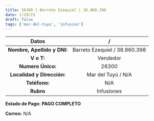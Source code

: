 ```yaml
---
title: 26300 | Barreto Ezequiel | 38.960.398
date: 1/29/23
draft: false
tags: ['mar-del-tuyu', 'infusion']
---
```


|          **Datos**          |               /               |
|:---------------------------:|:-----------------------------:|
| **Nombre, Apellido y DNI:** | Barreto Ezequiel / 38.960.398 |
|          **V o T:**         |            Vendedor           |
|      **Numero Único:**      |             26300             |
|  **Localidad y Dirección:** |       Mar del Tuyú / N/A      |
|        **Teléfono:**        |              N/A              |
|          **Rubro**          |           Infusiones          |

**Estado de Pago:** **PAGO COMPLETO**

**Correo:** N/A

